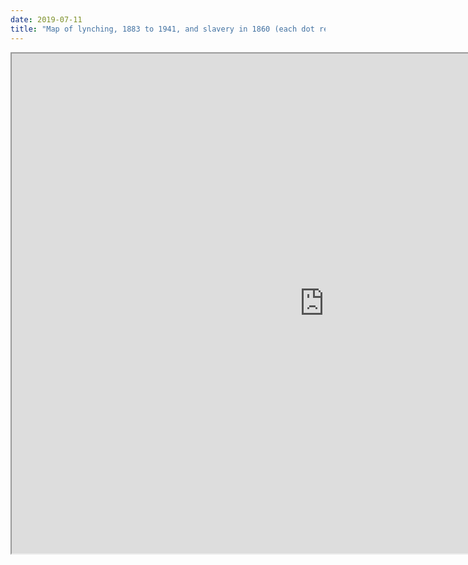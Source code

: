 ```yaml
---
date: 2019-07-11
title: "Map of lynching, 1883 to 1941, and slavery in 1860 (each dot represents one black lynching victim)"
---
```


<iframe src="https://s3.amazonaws.com/davidrigbysociology/slave_lynchdot_map_02.html" width="1000px" height="800px"</iframe>


